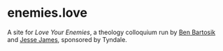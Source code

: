 # enemies.love

A site for _Love Your Enemies_, a theology colloquium run by [Ben Bartosik](http://benbartosik.com) and [Jesse James](https://www.linkedin.com/in/jesse-james-7846291b), sponsored by Tyndale.
